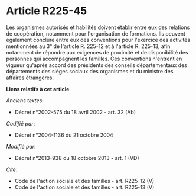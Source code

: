 # Article R225-45

Les organismes autorisés et habilités doivent établir entre eux des relations de coopération, notamment pour l'organisation
de formations. Ils peuvent également conclure entre eux des conventions pour l'exercice des activités mentionnées au 3° de
l'article R. 225-12 et à l'article R. 225-13, afin notamment de répondre aux exigences de proximité et de disponibilité des
personnes qui accompagnent les familles. Ces conventions n'entrent en vigueur qu'après accord des présidents des conseils
départementaux des départements des sièges sociaux des organismes et du ministre des affaires étrangères.

**Liens relatifs à cet article**

_Anciens textes_:

  - Décret n°2002-575 du 18 avril 2002 - art. 32 (Ab)

_Codifié par_:

  - Décret n°2004-1136 du 21 octobre 2004

_Modifié par_:

  - Décret n°2013-938 du 18 octobre 2013 - art. 1 (VD)

_Cite_:

  - Code de l'action sociale et des familles - art. R225-12 (V)
  - Code de l'action sociale et des familles - art. R225-13 (V)
